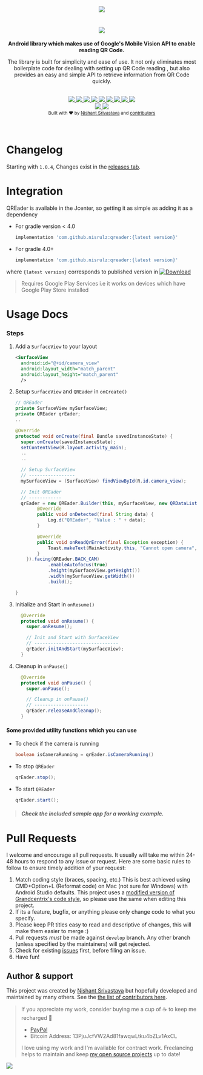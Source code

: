 <div align="center">
  <img src="img/github_banner.png" />
</div>
<h1 align="center"><a href="https://twitter.com/intent/tweet?text=Checkout%20QREader%3A%20Android%20lib%20with%20simplified%20and%20instant%20QR%20code%20reading%20capabilities%F0%9F%98%8E&url=https://github.com/nisrulz/qreader&via=nisrulz&hashtags=AndroidDev">
        <img src="https://img.shields.io/twitter/url/http/shields.io.svg?style=social"/>
    </a></h1>

<div align="center">
  <strong>Android library which makes use of Google's Mobile Vision API to enable reading QR Code.</strong>
  <p>The library is built for simplicity and ease of use. It not only eliminates most boilerplate code for dealing with setting up QR Code reading , but also provides an easy and simple API to retrieve information from QR Code quickly.</p>
</div>
<br/>
<div align="center">
    <!-- Bintray -->
    <a href="https://bintray.com/nisrulz/maven/com.github.nisrulz%3Aqreader/_latestVersion">
        <img src="https://api.bintray.com/packages/nisrulz/maven/com.github.nisrulz%3Aqreader/images/download.svg"/>
    </a>
    <!-- API -->
    <a href="https://android-arsenal.com/api?level=14">
        <img src="https://img.shields.io/badge/API-14%2B-orange.svg?style=flat"/>
    </a>
    <!-- Android Arsenal -->
    <a href="https://android-arsenal.com/details/1/3478">
        <img src="https://img.shields.io/badge/Android%20Arsenal-qreader-brightgreen.svg?style=flat"/>
    </a>
     <!-- Android Dev Digest -->
    <a href="https://www.androiddevdigest.com/digest-121/">
        <img src="https://img.shields.io/badge/AndroidDev%20Digest-%23121-blue.svg"/>
    </a>
    <!-- GitHub stars -->
    <a href="https://github.com/nisrulz/qreader">
        <img src="https://img.shields.io/github/stars/nisrulz/qreader.svg?style=social&label=Star"/>
    </a>
    <!-- GitHub forks -->
    <a href="https://github.com/nisrulz/qreader/fork">
        <img src="hhttps://img.shields.io/github/forks/nisrulz/qreader.svg?style=social&label=Fork"/>
    </a>
    <!-- GitHub watchers -->
    <a href="https://github.com/nisrulz/qreader">
        <img src="https://img.shields.io/github/watchers/nisrulz/qreader.svg?style=social&label=Watch"/>
    </a>
    <!-- Say Thanks! -->
    <a href="https://saythanks.io/to/nisrulz">
        <img src="https://img.shields.io/badge/Say%20Thanks-!-1EAEDB.svg"/>
    </a>
    <a href="https://www.paypal.me/nisrulz/5">
        <img src="https://img.shields.io/badge/$-donate-ff69b4.svg?maxAge=2592000&amp;style=flat">
    </a>
    <br/>
     <!-- GitHub followers -->
    <a href="https://github.com/nisrulz/qreader">
        <img src="https://img.shields.io/github/followers/nisrulz.svg?style=social&label=Follow%20@nisrulz"/>
    </a>
    <!-- Twitter Follow -->
    <a href="https://twitter.com/nisrulz">
        <img src="https://img.shields.io/twitter/follow/nisrulz.svg?style=social"/>
    </a>
</div>

<div align="center">
  <sub>Built with ❤︎ by
  <a href="https://twitter.com/nisrulz">Nishant Srivastava</a> and
  <a href="https://github.com/nisrulz/qreader/graphs/contributors">
    contributors
  </a>
</div>
<br/>
<br/>


# Changelog
Starting with `1.0.4`, Changes exist in the [releases tab](https://github.com/nisrulz/qreader/releases).

# Integration
QREader is available in the Jcenter, so getting it as simple as adding it as a dependency

- For gradle version < 4.0

    ```gradle
    implementation 'com.github.nisrulz:qreader:{latest version}'
    ```

- For gradle 4.0+

    ```gradle
    implementation 'com.github.nisrulz:qreader:{latest version}'
    ```

where `{latest version}` corresponds to published version in [ ![Download](https://api.bintray.com/packages/nisrulz/maven/com.github.nisrulz%3Aqreader/images/download.svg) ](https://bintray.com/nisrulz/maven/com.github.nisrulz%3Aqreader/_latestVersion)

> Requires Google Play Services i.e it works on devices which have Google Play Store installed


# Usage Docs

### Steps

1. Add a `SurfaceView` to your layout

    ```xml
    <SurfaceView
      android:id="@+id/camera_view"
      android:layout_width="match_parent"
      android:layout_height="match_parent"
      />
    ```

1. Setup `SurfaceView` and `QREader` in `onCreate()`

    ```java
    // QREader
    private SurfaceView mySurfaceView;
    private QREader qrEader;
    ..

    @Override
    protected void onCreate(final Bundle savedInstanceState) {
      super.onCreate(savedInstanceState);
      setContentView(R.layout.activity_main);
      ..
      ..

      // Setup SurfaceView
      // -----------------
      mySurfaceView = (SurfaceView) findViewById(R.id.camera_view);

      // Init QREader
      // ------------
      qrEader = new QREader.Builder(this, mySurfaceView, new QRDataListener() {
            @Override
            public void onDetected(final String data) {
                Log.d("QREader", "Value : " + data);
            }

            @Override
            public void onReadQrError(final Exception exception) {
                Toast.makeText(MainActivity.this, "Cannot open camera", Toast.LENGTH_LONG).show();
            }
        }).facing(QREader.BACK_CAM)
                .enableAutofocus(true)
                .height(mySurfaceView.getHeight())
                .width(mySurfaceView.getWidth())
                .build();

    }
    ```

1. Initialize and Start in `onResume()`

    ```java
      @Override
      protected void onResume() {
        super.onResume();

        // Init and Start with SurfaceView
        // -------------------------------
        qrEader.initAndStart(mySurfaceView);
      }
    ```
1. Cleanup in `onPause()`

    ```java
      @Override
      protected void onPause() {
        super.onPause();

        // Cleanup in onPause()
        // --------------------
        qrEader.releaseAndCleanup();
      }
    ```
#### Some provided utility functions which you can use
+ To check if the camera is running

    ```java
    boolean isCameraRunning = qrEader.isCameraRunning()
    ```

+ To stop `QREader`

    ```java
    qrEader.stop();
    ```
+ To start `QREader`

    ```java
    qrEader.start();
    ```
> ##### Check the included sample app for a working example.

# Pull Requests
I welcome and encourage all pull requests. It usually will take me within 24-48 hours to respond to any issue or request. Here are some basic rules to follow to ensure timely addition of your request:
  1. Match coding style (braces, spacing, etc.) This is best achieved using CMD+Option+L (Reformat code) on Mac (not sure for Windows) with Android Studio defaults. This project uses a [modified version of Grandcentrix's code style](https://github.com/nisrulz/AndroidCodeStyle/tree/nishant-config), so please use the same when editing this project.
  2. If its a feature, bugfix, or anything please only change code to what you specify.
  3. Please keep PR titles easy to read and descriptive of changes, this will make them easier to merge :)
  4. Pull requests _must_ be made against `develop` branch. Any other branch (unless specified by the maintainers) will get rejected.
  5. Check for existing [issues](https://github.com/nisrulz/qreader/issues) first, before filing an issue.  
  6. Have fun!

## Author & support
This project was created by [Nishant Srivastava](https://github.com/nisrulz/nisrulz.github.io#nishant-srivastava) but hopefully developed and maintained by many others. See the [the list of contributors here](https://github.com/nisrulz/qreader/graphs/contributors).

> If you appreciate my work, consider buying me a cup of :coffee: to keep me recharged :metal:
>  + [PayPal](https://www.paypal.me/nisrulz/5)
>  + Bitcoin Address: 13PjuJcfVW2Ad81fawqwLtku4bZLv1AxCL
>
> I love using my work and I'm available for contract work. Freelancing helps to maintain and keep [my open source projects](https://github.com/nisrulz/) up to date!

<img src="http://forthebadge.com/images/badges/built-for-android.svg" />
